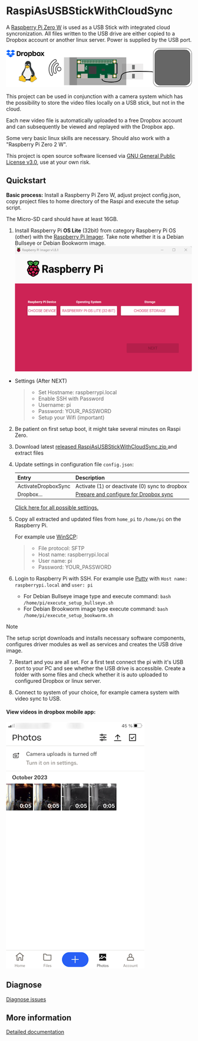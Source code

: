 # RaspiAsUSBStickWithCloudSync

A [Raspberry Pi Zero W](https://rpilocator.com/) is used as a USB Stick with integrated cloud syncronization. All files written to the USB drive are either copied to a Dropbox account or another linux server. Power is supplied by the USB port. 

![Overview pic](doc/img/overview.png)

This project can be used in conjunction with a camera system which has the possibility to store the video files locally on a USB stick, but not in the cloud.

Each new video file is automatically uploaded to a free Dropbox account and can subsequently be viewed and replayed with the Dropbox app.

Some very basic linux skills are necessary. Should also work with a "Raspberry Pi Zero 2 W". 

This project is open source software licensed via [GNU General Public License v3.0](LICENSE), use at your own risk.

## Quickstart
**Basic process:**
Install a Raspberry Pi Zero W, adjust project config.json, copy project files to home directory of the Raspi and execute the setup script.

The Micro-SD card should have at least 16GB. 

1. Install Raspberry Pi **OS Lite** (32bit) from category Raspberry Pi OS (other) with the [Raspberry Pi Imager](https://www.raspberrypi.com/software/). Take note whether it is a Debian Bullseye or Debian Bookworm image.
![pi imager](doc/img/piimager.png)

- Settings (After NEXT)
    > - Set Hostname: raspberrypi.local
    > - Enable SSH with Password
    > - Username: pi
    > - Password: YOUR_PASSWORD
    > - Setup your Wifi (important)

2. Be patient on first setup boot, it might take several minutes on Raspi Zero.

3. Download latest [released RaspiAsUSBStickWithCloudSync.zip
](https://github.com/Koseng/RaspiAsUSBStickWithCloudSync/releases) and extract files

4. Update settings in configuration file `config.json`:

    | Entry                | Description |
    |----------------------|---------------|
    | ActivateDropboxSync  | Activate (1) or deactivate (0) sync to dropbox  |
    | Dropbox...           | [Prepare and configure for Dropbox sync](doc/dropbox.md) |

    [Click here for all possible settings.](doc/settings.md)


5. Copy all extracted and updated files from `home_pi` to `/home/pi` on the Raspberry Pi. 
    
    For example use [WinSCP](https://winscp.net/eng/download.php):
    > - File protocol: SFTP
    > - Host name: raspberrypi.local
    > - User name: pi
    > - Password: YOUR_PASSWORD

6. Login to Raspberry Pi with SSH. For example use [Putty](https://www.chiark.greenend.org.uk/~sgtatham/putty/latest.html) with `Host name: raspberrypi.local` and `user: pi`
    - For Debian Bullseye image type and execute command: `bash /home/pi/execute_setup_bullseye.sh`
    - For Debian Brookworm image type execute command: `bash /home/pi/execute_setup_bookworm.sh`

> [!NOTE]
> The setup script downloads and installs necessary software components, configures driver modules as well as services and creates the USB drive image.

7. Restart and you are all set. For a first test connect the pi with it's USB port to your PC and see whether the USB drive is accessible. Create a folder with some files and check whether it is auto uploaded to configured Dropbox or linux server.

8. Connect to system of your choice, for example camera system with video sync to USB.

#### View videos in dropbox mobile app: 

![dropbox app](doc/img/dropboxapp.png)

## Diagnose
[Diagnose issues](doc/diagnose.md)

## More information
[Detailed documentation](doc/documentation.md)


